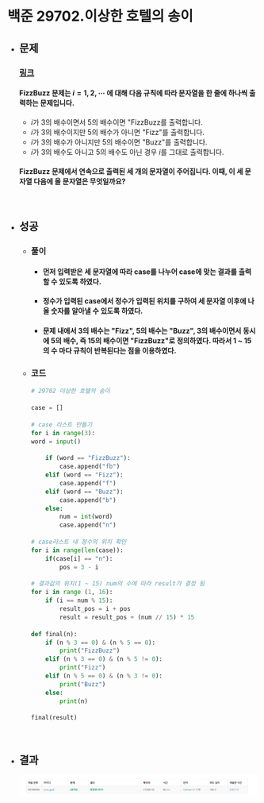 # 백준 29702.이상한 호텔의 송이

- ## 문제
    ### [링크](https://www.acmicpc.net/problem/29702)

    #### FizzBuzz 문제는 $i = 1, 2, \cdots$ 에 대해 다음 규칙에 따라 문자열을 한 줄에 하나씩 출력하는 문제입니다.
    - $i$가 3의 배수이면서 5의 배수이면 "FizzBuzz를 출력합니다.
    - $i$가 3의 배수이지만 5의 배수가 아니면 "Fizz"를 출력합니다.
    - $i$가 3의 배수가 아니지만 5의 배수이면 "Buzz"를 출력합니다.
    - $i$가 3의 배수도 아니고 5의 배수도 아닌 경우 $i$를 그대로 출력합니다.
     
    #### FizzBuzz 문제에서 연속으로 출력된 세 개의 문자열이 주어집니다. 이때, 이 세 문자열 다음에 올 문자열은 무엇일까요?


<br>

- ## 성공

    - ### 풀이
        - #### 먼저 입력받은 세 문자열에 따라 case를 나누어 case에 맞는 결과를 출력할 수 있도록 하였다. 
        - #### 정수가 입력된 case에서 정수가 입력된 위치를 구하여 세 문자열 이후에 나올 숫자를 알아낼 수 있도록 하였다. 
        - #### 문제 내에서 3의 배수는 "Fizz", 5의 배수는 "Buzz", 3의 배수이면서 동시에 5의 배수, 즉 15의 배수이면 "FizzBuzz"로 정의하였다. 따라서 1 ~ 15의 수 마다 규칙이 반복된다는 점을 이용하였다.

    - ### 코드

        ```python
        # 29702 이상한 호텔의 송이
        
        case = []

        # case 리스트 만들기
        for i in range(3):
        word = input()
    
            if (word == "FizzBuzz"):
                case.append("fb")
            elif (word == "Fizz"):
                case.append("f")
            elif (word == "Buzz"):
                case.append("b")
            else:
                num = int(word)
                case.append("n")

        # case리스트 내 정수의 위치 확인
        for i in range(len(case)):
            if(case[i] == "n"):
                pos = 3 - i

        # 결과값의 위치(1 ~ 15) num의 수에 따라 result가 결정 됨
        for i in range (1, 16):
            if (i == num % 15):
                result_pos = i + pos
                result = result_pos + (num // 15) * 15

        def final(n):
            if (n % 3 == 0) & (n % 5 == 0):
                print("FizzBuzz")
            elif (n % 3 == 0) & (n % 5 != 0):
                print("Fizz")
            elif (n % 5 == 0) & (n % 3 != 0):
                print("Buzz")
            else:
                print(n)

        final(result)

</br>

- ## 결과

    ![alt text](image/29702_결과.png)